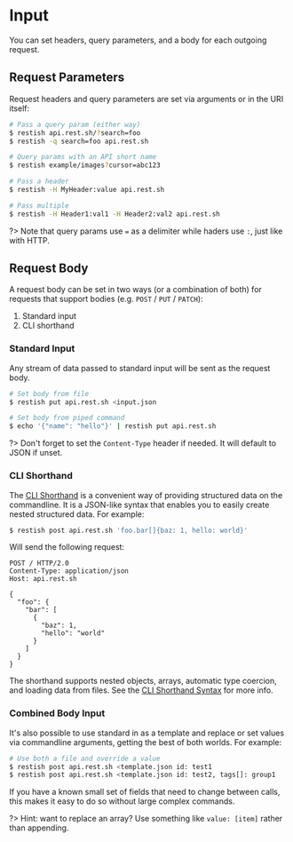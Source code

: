 # Input

You can set headers, query parameters, and a body for each outgoing request.

## Request Parameters

Request headers and query parameters are set via arguments or in the URI itself:

```bash
# Pass a query param (either way)
$ restish api.rest.sh/?search=foo
$ restish -q search=foo api.rest.sh

# Query params with an API short name
$ restish example/images?cursor=abc123

# Pass a header
$ restish -H MyHeader:value api.rest.sh

# Pass multiple
$ restish -H Header1:val1 -H Header2:val2 api.rest.sh
```

?> Note that query params use `=` as a delimiter while haders use `:`, just like with HTTP.

## Request Body

A request body can be set in two ways (or a combination of both) for requests that support bodies (e.g. `POST` / `PUT` / `PATCH`):

1. Standard input
2. CLI shorthand

### Standard Input

Any stream of data passed to standard input will be sent as the request body.

```bash
# Set body from file
$ restish put api.rest.sh <input.json

# Set body from piped command
$ echo '{"name": "hello"}' | restish put api.rest.sh
```

?> Don't forget to set the `Content-Type` header if needed. It will default to JSON if unset.

### CLI Shorthand

The [CLI Shorthand](shorthand.md) is a convenient way of providing structured data on the commandline. It is a JSON-like syntax that enables you to easily create nested structured data. For example:

```bash
$ restish post api.rest.sh 'foo.bar[]{baz: 1, hello: world}'
```

Will send the following request:

```http
POST / HTTP/2.0
Content-Type: application/json
Host: api.rest.sh

{
  "foo": {
    "bar": [
      {
        "baz": 1,
        "hello": "world"
      }
    ]
  }
}
```

The shorthand supports nested objects, arrays, automatic type coercion, and loading data from files. See the [CLI Shorthand Syntax](shorthand.md) for more info.

### Combined Body Input

It's also possible to use standard in as a template and replace or set values via commandline arguments, getting the best of both worlds. For example:

```bash
# Use both a file and override a value
$ restish post api.rest.sh <template.json id: test1
$ restish post api.rest.sh <template.json id: test2, tags[]: group1
```

If you have a known small set of fields that need to change between calls, this makes it easy to do so without large complex commands.

?> Hint: want to replace an array? Use something like `value: [item]` rather than appending.
